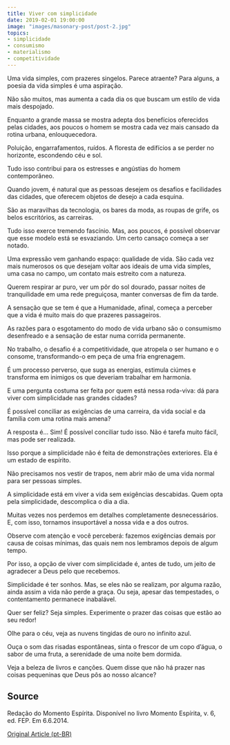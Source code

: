 ```yaml
---
title: Viver com simplicidade
date: 2019-02-01 19:00:00
image: "images/masonary-post/post-2.jpg"
topics: 
- simplicidade
- consumismo
- materialismo
- competitividade
---
```


Uma vida simples, com prazeres singelos. Parece atraente? Para alguns, a poesia
da vida simples é uma aspiração.

Não são muitos, mas aumenta a cada dia os que buscam um estilo de vida mais
despojado.

Enquanto a grande massa se mostra adepta dos benefícios oferecidos pelas
cidades, aos poucos o homem se mostra cada vez mais cansado da rotina urbana,
enlouquecedora.

Poluição, engarrafamentos, ruídos. A floresta de edifícios a se perder no
horizonte, escondendo céu e sol.

Tudo isso contribui para os estresses e angústias do homem contemporâneo.

Quando jovem, é natural que as pessoas desejem os desafios e facilidades das
cidades, que oferecem objetos de desejo a cada esquina.

São as maravilhas da tecnologia, os bares da moda, as roupas de grife, os belos
escritórios, as carreiras.

Tudo isso exerce tremendo fascínio. Mas, aos poucos, é possível observar que
esse modelo está se esvaziando. Um certo cansaço começa a ser notado.

Uma expressão vem ganhando espaço: qualidade de vida. São cada vez mais
numerosos os que desejam voltar aos ideais de uma vida simples, uma casa no
campo, um contato mais estreito com a natureza.

Querem respirar ar puro, ver um pôr do sol dourado, passar noites de
tranquilidade em uma rede preguiçosa, manter conversas de fim da tarde.

A sensação que se tem é que a Humanidade, afinal, começa a perceber que a vida
é muito mais do que prazeres passageiros.

As razões para o esgotamento do modo de vida urbano são o consumismo
desenfreado e a sensação de estar numa corrida permanente.

No trabalho, o desafio é a competitividade, que atropela o ser humano e o
consome, transformando-o em peça de uma fria engrenagem.

É um processo perverso, que suga as energias, estimula ciúmes e transforma em
inimigos os que deveriam trabalhar em harmonia.

E uma pergunta costuma ser feita por quem está nessa roda-viva: dá para viver
com simplicidade nas grandes cidades?

É possível conciliar as exigências de uma carreira, da vida social e da família
com uma rotina mais amena?

A resposta é... Sim! É possível conciliar tudo isso. Não é tarefa muito fácil,
mas pode ser realizada.

Isso porque a simplicidade não é feita de demonstrações exteriores. Ela é um
estado de espírito.

Não precisamos nos vestir de trapos, nem abrir mão de uma vida normal para ser
pessoas simples.

A simplicidade está em viver a vida sem exigências descabidas. Quem opta pela
simplicidade, descomplica o dia a dia.

Muitas vezes nos perdemos em detalhes completamente desnecessários. E, com
isso, tornamos insuportável a nossa vida e a dos outros.

Observe com atenção e você perceberá: fazemos exigências demais por causa de
coisas mínimas, das quais nem nos lembramos depois de algum tempo.

Por isso, a opção de viver com simplicidade é, antes de tudo, um jeito de
agradecer a Deus pelo que recebemos.

Simplicidade é ter sonhos. Mas, se eles não se realizam, por alguma razão,
ainda assim a vida não perde a graça. Ou seja, apesar das tempestades, o
contentamento permanece inabalável.

Quer ser feliz? Seja simples. Experimente o prazer das coisas que estão ao seu
redor!

Olhe para o céu, veja as nuvens tingidas de ouro no infinito azul.

Ouça o som das risadas espontâneas, sinta o frescor de um copo d’água, o sabor
de uma fruta, a serenidade de uma noite bem dormida.

Veja a beleza de livros e canções. Quem disse que não há prazer nas coisas
pequeninas que Deus pôs ao nosso alcance?
 

## Source
Redação do Momento Espírita.
Disponível no livro Momento Espírita, v. 6, ed. FEP.
Em 6.6.2014.


[Original Article (pt-BR)](http://www.momento.com.br/pt/ler_texto.php?id=4152)


